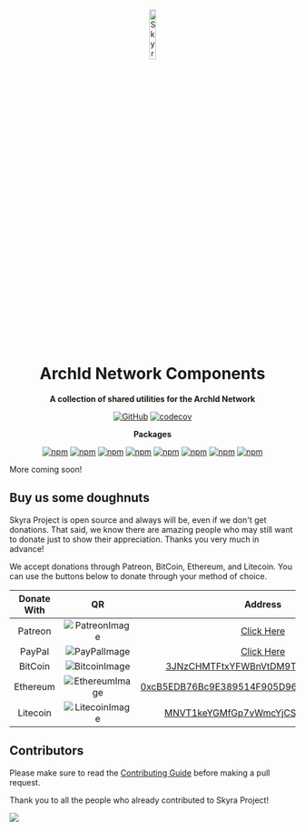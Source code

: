 <div align="center">

<img src="https://github.com/NM-EEA-Y.png" width="15%" alt="Skyra Logo">

# ArchId Network Components

**A collection of shared utilities for the ArchId Network**

[![GitHub](https://img.shields.io/github/license/skyra-project/archid-components)](https://github.com/skyra-project/archid-components/blob/main/LICENSE.md)
[![codecov](https://codecov.io/gh/skyra-project/archid-components/branch/main/graph/badge.svg?token=CJP65GQC8K)](https://codecov.io/gh/skyra-project/archid-components)

**Packages**

[![npm](https://img.shields.io/npm/v/@skyra/env-utilities?color=crimson&logo=npm&style=flat-square&label=@skyra/env-utilities)](https://www.npmjs.com/package/@skyra/env-utilities)
[![npm](https://img.shields.io/npm/v/@skyra/http-framework?color=crimson&logo=npm&style=flat-square&label=@skyra/http-framework)](https://www.npmjs.com/package/@skyra/http-framework)
[![npm](https://img.shields.io/npm/v/@skyra/http-framework-i18n?color=crimson&logo=npm&style=flat-square&label=@skyra/http-framework-i18n)](https://www.npmjs.com/package/@skyra/http-framework-i18n)
[![npm](https://img.shields.io/npm/v/@skyra/i18next-backend?color=crimson&logo=npm&style=flat-square&label=@skyra/i18next-backend)](https://www.npmjs.com/package/@skyra/i18next-backend)
[![npm](https://img.shields.io/npm/v/@skyra/i18next-type-generator?color=crimson&logo=npm&style=flat-square&label=@skyra/i18next-type-generator)](https://www.npmjs.com/package/@skyra/i18next-type-generator)
[![npm](https://img.shields.io/npm/v/@skyra/logger?color=crimson&logo=npm&style=flat-square&label=@skyra/logger)](https://www.npmjs.com/package/@skyra/logger)
[![npm](https://img.shields.io/npm/v/@skyra/shared-http-pieces?color=crimson&logo=npm&style=flat-square&label=@skyra/shared-http-pieces)](https://www.npmjs.com/package/@skyra/shared-http-pieces)
[![npm](https://img.shields.io/npm/v/@skyra/start-banner?color=crimson&logo=npm&style=flat-square&label=@skyra/start-banner)](https://www.npmjs.com/package/@skyra/start-banner)

</div>

More coming soon!

## Buy us some doughnuts

Skyra Project is open source and always will be, even if we don't get donations. That said, we know there are amazing people who
may still want to donate just to show their appreciation. Thanks you very much in advance!

We accept donations through Patreon, BitCoin, Ethereum, and Litecoin. You can use the buttons below to donate through your method of choice.

| Donate With |         QR         |                        Address                         |
| :---------: | :----------------: | :----------------------------------------------------: |
|   Patreon   | ![PatreonImage][]  |                 [Click Here][patreon]                  |
|   PayPal    |  ![PayPalImage][]  |                  [Click Here][paypal]                  |
|   BitCoin   | ![BitcoinImage][]  |     [3JNzCHMTFtxYFWBnVtDM9Tt34zFbKvdwco][bitcoin]      |
|  Ethereum   | ![EthereumImage][] | [0xcB5EDB76Bc9E389514F905D9680589004C00190c][ethereum] |
|  Litecoin   | ![LitecoinImage][] |     [MNVT1keYGMfGp7vWmcYjCS8ntU8LNvjnqM][litecoin]     |

## Contributors

Please make sure to read the [Contributing Guide][contributing] before making a pull request.

Thank you to all the people who already contributed to Skyra Project!

<a href="https://github.com/skyra-project/archid-components/graphs/contributors">
  <img src="https://contrib.rocks/image?repo=skyra-project/archid-components" />
</a>

[contributing]: https://github.com/skyra-project/.github/blob/main/.github/CONTRIBUTING.md
[bitcoin]: bitcoin:3JNzCHMTFtxYFWBnVtDM9Tt34zFbKvdwco?amount=0.01&label=Skyra%20Discord%20Bot
[bitcoinimage]: https://cdn.skyra.pw/gh-assets/bitcoin.png
[ethereum]: ethereum:0xcB5EDB76Bc9E389514F905D9680589004C00190c?amount=0.01&label=Skyra%20Discord%20Bot
[ethereumimage]: https://cdn.skyra.pw/gh-assets/ethereum.png
[litecoin]: litecoin:MNVT1keYGMfGp7vWmcYjCS8ntU8LNvjnqM?amount=0.01&label=Skyra%20Discord%20Bot
[litecoinimage]: https://cdn.skyra.pw/gh-assets/litecoin.png
[patreon]: https://donate.skyra.pw/patreon
[patreonimage]: https://cdn.skyra.pw/gh-assets/patreon.png
[paypal]: https://donate.skyra.pw/paypal
[paypalimage]: https://cdn.skyra.pw/gh-assets/paypal.png
